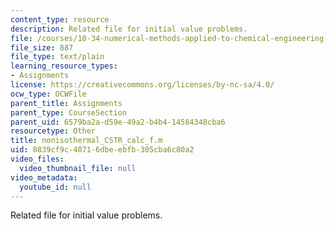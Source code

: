 ```yaml
---
content_type: resource
description: Related file for initial value problems.
file: /courses/10-34-numerical-methods-applied-to-chemical-engineering-fall-2005/0839cf9c40716dbeebfb305cba6c80a2_nonisothermal_CSTR_calc_f.m
file_size: 887
file_type: text/plain
learning_resource_types:
- Assignments
license: https://creativecommons.org/licenses/by-nc-sa/4.0/
ocw_type: OCWFile
parent_title: Assignments
parent_type: CourseSection
parent_uid: 6579ba2a-d59e-49a2-b4b4-14584348cba6
resourcetype: Other
title: nonisothermal_CSTR_calc_f.m
uid: 0839cf9c-4071-6dbe-ebfb-305cba6c80a2
video_files:
  video_thumbnail_file: null
video_metadata:
  youtube_id: null
---
```

Related file for initial value problems.